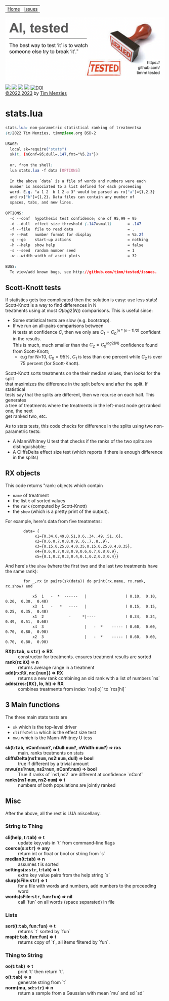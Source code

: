 <p>&nbsp;
<a name=top></a>
<table><tr>
<td><a href="/README.md#top">Home</a>
<td><a href="http:github.com/timm/tested/issues">issues</a>
</tr></table>
<img  align=center width=600 src="/docs/img/banner.png"></p>
<p> <img src="https://img.shields.io/badge/task-ai-blueviolet"><a
href="https://github.com/timm/tested/actions/workflows/tests.yml"> <img 
 src="https://github.com/timm/tested/actions/workflows/tests.yml/badge.svg"></a> <img 
 src="https://img.shields.io/badge/language-lua-orange"> <img 
 src="https://img.shields.io/badge/purpose-teaching-yellow"> <a 
 href="https://zenodo.org/badge/latestdoi/569981645"> <img 
 src="https://zenodo.org/badge/569981645.svg" alt="DOI"></a><br>
<a href="/LICENSE.md">&copy;2022,2023</a> by <a href="http://menzies.us">Tim Menzies</a></p>


# stats.lua

```css
stats.lua: nom-parametric statistical ranking of treatmentsa
(c)2022 Tim Menzies, timm@ieee.org BSD-2

USAGE:
  local sk=require("stats")
  sk(t, {nConf=95;dull=.147,fmt="%5.2s"})

  or, from the shell:
  lua stats.lua -f data [OPTIONS]

  In the above `data` is a file of words and numbers were each
  number is associated to a list defined for each proceeding
  word. E.g. "a 1 2  b 1 2 a 3" would be parsed as rx["a"]={1,2,3}
  and rx["b"]={1,2}. Data files can contain any number of 
  spaces, tabs, and new lines.

OPTIONS:
  -c --conf  hypothesis test confidence; one of 95,99 = 95
  -d --dull  effect size threshold (.147=small)       = .147
  -f --file  file to read data                        = .
  -F --Fmt   number format for display                = %5.2f
  -g --go    start-up actions                         = nothing
  -h --help  show help                                = false
  -s --seed  random number seed                       = 1
  -w --width width of ascii plots                     = 32
  
BUGS:
  To view/add known bugs, see http://github.com/timm/tested/issues.

```
 
## Scott-Knott tests	
If statistics gets too complicated then the solution is easy: use less stats!	
Scott-Knott is a way to find differences in N	
treatments using at most $O(log2(N))$ comparisons. This is useful since:	
- Some statistical tests are slow (e.g. bootstrap). 	
- If we run an all-pairs comparisons between	
  $N$ tests at confidence $C$, then we only are $C_1=C_0^{(n*(n-1)/2)}$ confident in the results.	
  This is much, much smaller than the $C_2=C_0^{log2(N)}$ confidence found from Scott-Knott;	
  - e.g for N=10, $C_0=95$%, $C_1$ is less than one percent while $C_2$ is over	
   75 percent (for Scott-Knott).	
 	
Scott-Knott sorts treatments on the their median values, then looks for the split	
that maximizes the difference in the split before and after the split. If statistical	
tests say that the splits are different, then we recurse on each half. This generates	
a tree of treatments where the treatments in the left-most node get ranked one, the next	
get ranked two, etc. 	
 	
As to stats tests, this code checks for difference in the splits using two non-parametric tests:	
- A MannWhitney U test that checks if the ranks of the two splits are distinguishable;	
- A CliffsDelta effect size test (which reports if there is enough difference in the splits)	
## RX objects	
This code returns "rank: objects which contain	
- `name` of treatment	
- the list `t` of sorted values	
- the `rank` (computed by Scott-Knott)	
- the `show` (which is a pretty print of the output).	
 	
For example, here's data from five treatmetns:	
 	
            data= {	
                 x1={0.34,0.49,0.51,0.6,.34,.49,.51,.6},	
                 x2={0.6,0.7,0.8,0.9,.6,.7,.8,.9},	
                 x3={0.15,0.25,0.4,0.35,0.15,0.25,0.4,0.35},	
                 x4={0.6,0.7,0.8,0.9,0.6,0.7,0.8,0.9},	
                 x5={0.1,0.2,0.3,0.4,0.1,0.2,0.3,0.4}}	
 	
And here's the `show` (where the first two and the last two treatments have the same rank):	
 	
            for _,rx in pairs(sk(data)) do print(rx.name, rx.rank, rx.show) end	
        	
        		x5	1	-  *  ------   |                 ( 0.10,  0.10,  0.20,  0.30,  0.40)	
        		x3	1	-   *   ----   |                 ( 0.15,  0.15,  0.25,  0.35,  0.40)	
        		x1	2	        -     *|----             ( 0.34,  0.34,  0.49,  0.51,  0.60)	
        		x4	3	               |   -  *    ----- ( 0.60,  0.60,  0.70,  0.80,  0.90)	
        		x2	3	               |   -  *    ----- ( 0.60,  0.60,  0.70,  0.80,  0.90)	

<dl>
<dt><b> RX(t:<tt>tab</tt>, s:<tt>str</tt>) &rArr;  RX </b></dt><dd>  constructor for treatments. ensures treatment results are sorted </dd>
<dt><b> rank(rx:<tt>RX</tt>) &rArr;  n </b></dt><dd>  returns average range in a treatment   </dd>
<dt><b> add(rx:<tt>RX</tt>, ns:<tt>{num}</tt>) &rArr;  RX </b></dt><dd>  returns a new rank combining an old rank with a list of numbers `ns` </dd>
<dt><b> adds(rxs:<tt>{RX}</tt>, lo, hi) &rArr;  RX </b></dt><dd>  combines treatments from index `rxs[lo]` to `rxs[hi]` </dd>
</dl>

## 3 Main functions	
The three main stats tests are	
- `sk` which is the top-level driver 	
- `cliffsDelta` which is the effect size test	
- `mwu` which is the Mann-Whitney U tess	

<dl>
<dt><b> sk(t:<tt>tab</tt>,   nConf:<tt>num</tt>?, nDull:<tt>num</tt>?, nWidth:<tt>num</tt>?) &rArr;  rxs </b></dt><dd>  main. ranks treatments on stats </dd>
<dt><b> cliffsDelta(ns1:<tt>num</tt>, ns2:<tt>num</tt>,  dull) &rArr;  bool </b></dt><dd>  true if different by a trivial amount </dd>
<dt><b> mwu(ns1:<tt>num</tt>, ns2:<tt>num</tt>, nConf:<tt>num</tt>) &rArr; bool </b></dt><dd>  True if ranks of `ns1,ns2` are different at confidence `nConf`  </dd>
<dt><b> ranks(ns1:<tt>num</tt>, ns2:<tt>num</tt>) &rArr; t </b></dt><dd>  numbers of both populations are jointly ranked  </dd>
</dl>

##  Misc	
After the above, all the rest is LUA miscellany.	
### String to Thing	

<dl>
<dt><b> cli(help, t:<tt>tab</tt>) &rArr;  t </b></dt><dd>  update key,vals in `t` from command-line flags </dd>
<dt><b> coerce(s:<tt>str</tt>) &rArr;  any </b></dt><dd>  return int or float or bool or string from `s` </dd>
<dt><b> median(t:<tt>tab</tt>) &rArr;  n </b></dt><dd>  assumes t is sorted  </dd>
<dt><b> settings(s:<tt>str</tt>, t:<tt>tab</tt>) &rArr;  t </b></dt><dd>  extra key value pairs from the help string `s` </dd>
<dt><b> slurp(sFile:<tt>str</tt>) &rArr;  t </b></dt><dd>  for a file with words and numbers, add numbers to the proceeding word </dd>
<dt><b> words(sFile:<tt>str</tt>, fun:<tt>fun</tt>) &rArr;  nil </b></dt><dd>  call `fun` on all words (space separated) in file </dd>
</dl>

### Lists	

<dl>
<dt><b> sort(t:<tt>tab</tt>, fun:<tt>fun</tt>) &rArr;  t </b></dt><dd>  returns `t` sorted by `fun`  </dd>
<dt><b> map(t:<tt>tab</tt>, fun:<tt>fun</tt>) &rArr;  t </b></dt><dd>  returns copy of `t`, all items filtered by `fun`. </dd>
</dl>

### Thing to String	

<dl>
<dt><b> oo(t:<tt>tab</tt>) &rArr;  t </b></dt><dd>  print `t` then return `t`. </dd>
<dt><b> o(t:<tt>tab</tt>) &rArr;  s </b></dt><dd>  generate string from `t`  </dd>
<dt><b> norm(mu, sd:<tt>str</tt>) &rArr;  n </b></dt><dd>  return a sample from a Gaussian with mean `mu` and sd `sd` </dd>
</dl>

